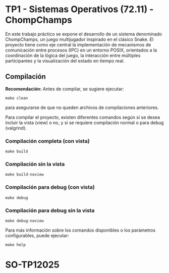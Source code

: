 # TP1 - Sistemas Operativos (72.11) - ChompChamps

En este trabajo práctico se expone el desarrollo de un sistema denominado ChompChamps, un juego multijugador inspirado en el clásico Snake. El proyecto tiene como eje central la implementación de mecanismos de comunicación entre procesos (IPC) en un entorno POSIX, orientados a la coordinación de la lógica del juego, la interacción entre múltiples participantes y la visualización del estado en tiempo real.


## Compilación

**Recomendación:** Antes de compilar, se sugiere ejecutar:

```
make clean
```
para asegurarse de que no queden archivos de compilaciones anteriores.

Para compilar el proyecto, existen diferentes comandos según si se desea incluir la vista (view) o no, y si se requiere compilación normal o para debug (valgrind).

### Compilación completa (con vista)

```
make build
```

### Compilación sin la vista

```
make build-noview
```

### Compilación para debug (con vista)

```
make debug
```

### Compilación para debug sin la vista

```
make debug-noview
```

Para más información sobre los comandos disponibles o los parámetros configurables, puede ejecutar:

```
make help
```

# SO-TP12025

